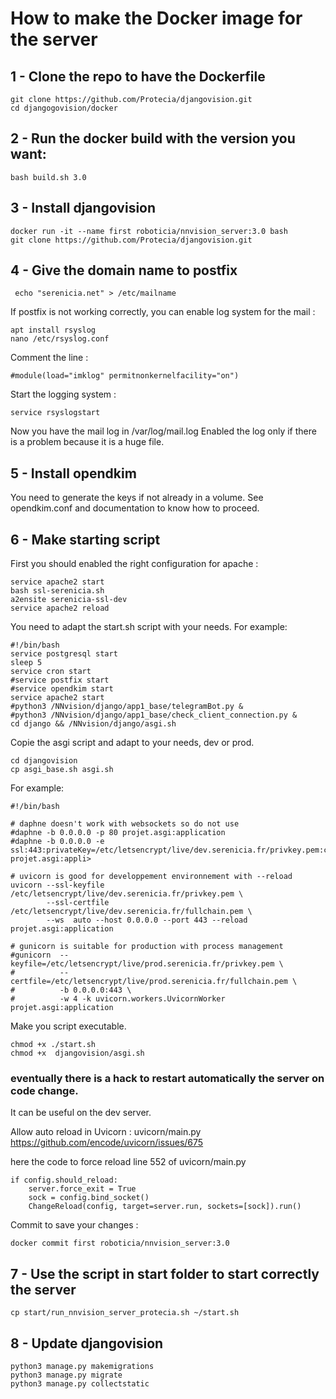 # How to make the Docker image for the server

## 1 - Clone the repo to have the Dockerfile
    git clone https://github.com/Protecia/djangovision.git
    cd djangogovision/docker

## 2 - Run the docker build with the version you want:
    bash build.sh 3.0

## 3 - Install djangovision
    docker run -it --name first roboticia/nnvision_server:3.0 bash
    git clone https://github.com/Protecia/djangovision.git

## 4 - Give the domain name to postfix
     echo "serenicia.net" > /etc/mailname

If postfix is not working correctly, you can enable log system for the mail :
    
    apt install rsyslog
    nano /etc/rsyslog.conf

Comment the line :

    #module(load="imklog" permitnonkernelfacility="on")
Start the logging system :

    service rsyslogstart

Now you have the mail log in /var/log/mail.log
Enabled the log only if there is a problem because it is a huge file.

## 5 - Install opendkim
You need to generate the keys if not already in a volume.
See opendkim.conf and documentation to know how to proceed.


## 6 - Make starting script
First you should enabled the right configuration for apache : 
    
    service apache2 start
    bash ssl-serenicia.sh
    a2ensite serenicia-ssl-dev
    service apache2 reload

You need to adapt the start.sh script with your needs. For example:

    #!/bin/bash
    service postgresql start
    sleep 5
    service cron start
    #service postfix start
    #service opendkim start
    service apache2 start
    #python3 /NNvision/django/app1_base/telegramBot.py &
    #python3 /NNvision/django/app1_base/check_client_connection.py &
    cd django && /NNvision/django/asgi.sh

Copie the asgi script and adapt to your needs, dev or prod.

    cd djangovision
    cp asgi_base.sh asgi.sh
For example:

    #!/bin/bash
    
    # daphne doesn't work with websockets so do not use
    #daphne -b 0.0.0.0 -p 80 projet.asgi:application
    #daphne -b 0.0.0.0 -e ssl:443:privateKey=/etc/letsencrypt/live/dev.serenicia.fr/privkey.pem:certKey=/etc/letsencrypt/live/dev.serenicia.fr/cert.pem projet.asgi:appli>
    
    # uvicorn is good for developpement environnement with --reload
    uvicorn --ssl-keyfile /etc/letsencrypt/live/dev.serenicia.fr/privkey.pem \
            --ssl-certfile /etc/letsencrypt/live/dev.serenicia.fr/fullchain.pem \
            --ws  auto --host 0.0.0.0 --port 443 --reload projet.asgi:application
    
    # gunicorn is suitable for production with process management
    #gunicorn  --keyfile=/etc/letsencrypt/live/prod.serenicia.fr/privkey.pem \
    #          --certfile=/etc/letsencrypt/live/prod.serenicia.fr/fullchain.pem \
    #          -b 0.0.0.0:443 \
    #          -w 4 -k uvicorn.workers.UvicornWorker projet.asgi:application

Make you script executable.

    chmod +x ./start.sh
    chmod +x  djangovision/asgi.sh
### eventually there is a hack to restart automatically the server on code change.
It can be useful on the dev server. 

Allow auto reload in Uvicorn : uvicorn/main.py
https://github.com/encode/uvicorn/issues/675

here the code to force reload line 552 of uvicorn/main.py

    if config.should_reload:
        server.force_exit = True
        sock = config.bind_socket()
        ChangeReload(config, target=server.run, sockets=[sock]).run()

Commit to save your changes :

    docker commit first roboticia/nnvision_server:3.0


## 7 - Use the script in start folder to start correctly the server
    cp start/run_nnvision_server_protecia.sh ~/start.sh

## 8 - Update djangovision
    python3 manage.py makemigrations
    python3 manage.py migrate
    python3 manage.py collectstatic

